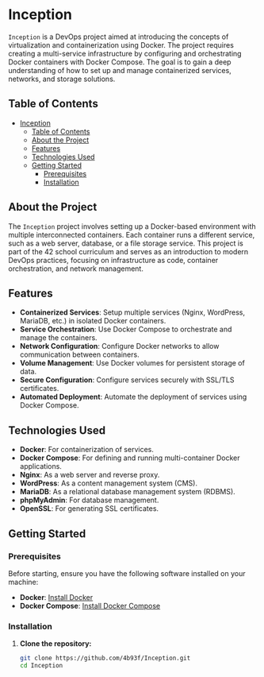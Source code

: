 # Inception

`Inception` is a DevOps project aimed at introducing the concepts of virtualization and containerization using Docker. The project requires creating a multi-service infrastructure by configuring and orchestrating Docker containers with Docker Compose. The goal is to gain a deep understanding of how to set up and manage containerized services, networks, and storage solutions.

## Table of Contents

- [Inception](#inception)
	- [Table of Contents](#table-of-contents)
	- [About the Project](#about-the-project)
	- [Features](#features)
	- [Technologies Used](#technologies-used)
	- [Getting Started](#getting-started)
		- [Prerequisites](#prerequisites)
		- [Installation](#installation)

## About the Project

The `Inception` project involves setting up a Docker-based environment with multiple interconnected containers. Each container runs a different service, such as a web server, database, or a file storage service. This project is part of the 42 school curriculum and serves as an introduction to modern DevOps practices, focusing on infrastructure as code, container orchestration, and network management.

## Features

- **Containerized Services**: Setup multiple services (Nginx, WordPress, MariaDB, etc.) in isolated Docker containers.
- **Service Orchestration**: Use Docker Compose to orchestrate and manage the containers.
- **Network Configuration**: Configure Docker networks to allow communication between containers.
- **Volume Management**: Use Docker volumes for persistent storage of data.
- **Secure Configuration**: Configure services securely with SSL/TLS certificates.
- **Automated Deployment**: Automate the deployment of services using Docker Compose.

## Technologies Used

- **Docker**: For containerization of services.
- **Docker Compose**: For defining and running multi-container Docker applications.
- **Nginx**: As a web server and reverse proxy.
- **WordPress**: As a content management system (CMS).
- **MariaDB**: As a relational database management system (RDBMS).
- **phpMyAdmin**: For database management.
- **OpenSSL**: For generating SSL certificates.

## Getting Started

### Prerequisites

Before starting, ensure you have the following software installed on your machine:

- **Docker**: [Install Docker](https://docs.docker.com/get-docker/)
- **Docker Compose**: [Install Docker Compose](https://docs.docker.com/compose/install/)

### Installation

1. **Clone the repository:**

   ```bash
   git clone https://github.com/4b93f/Inception.git
   cd Inception
